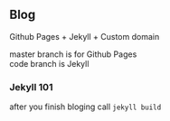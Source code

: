 ## Blog

Github Pages + Jekyll + Custom domain  

master branch is for Github Pages  
code branch is Jekyll  


### Jekyll 101 
after you finish bloging call ```jekyll build```











